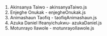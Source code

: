 
1. Akinsanya Taiwo - akinsanyaTaiwo.js
2. Enjeghe Onukak - enjegheOnukak.js
3. Animashaun Taofiq - taofiqAnimashaun.js
4. Azuka Daniel Ifeanyichukwu- azukaDaniel.js
5. Motunrayo Ilawole - motunrayoIlawole.js



